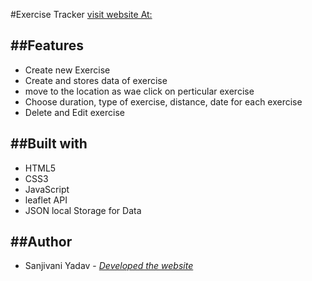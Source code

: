 #Exercise Tracker
[visit website At: ](https://exercise-tracker-map.netlify.app/)

##Features
---
- Create new Exercise
- Create and stores data of exercise
- move to the location as wae click on perticular exercise
- Choose duration, type of exercise, distance, date for each exercise
- Delete and Edit exercise

##Built with
---
- HTML5
- CSS3
- JavaScript
- leaflet API
- JSON local Storage for Data

##Author
---
- Sanjivani Yadav - [*Developed the website*](https://github.com/SanjivaniYadav)
